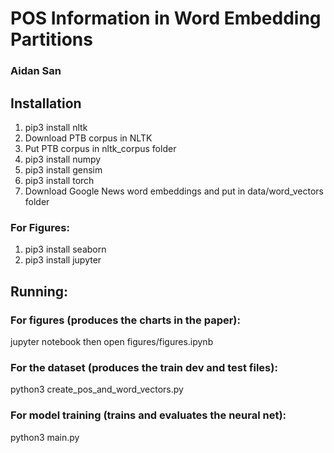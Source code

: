 # POS Information in Word Embedding Partitions
### Aidan San

## Installation
1. pip3 install nltk
2. Download PTB corpus in NLTK
3. Put PTB corpus in nltk_corpus folder
4. pip3 install numpy
5. pip3 install gensim
6. pip3 install torch
7. Download Google News word embeddings and put in data/word_vectors folder

### For Figures:
1. pip3 install seaborn
2. pip3 install jupyter

## Running:
### For figures (produces the charts in the paper):
jupyter notebook
then open figures/figures.ipynb

### For the dataset (produces the train dev and test files):
python3 create_pos_and_word_vectors.py

### For model training (trains and evaluates the neural net):
python3 main.py